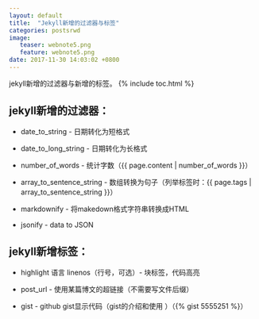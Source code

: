 ```yaml
---
layout: default
title:  "Jekyll新增的过滤器与标签"
categories: postsrwd
image:
   teaser: webnote5.png
   feature: webnote5.png
date: 2017-11-30 14:03:02 +0800     
---
```

jekyll新增的过滤器与新增的标签。
{% include toc.html %}

## jekyll新增的过滤器：
 - date_to_string - 日期转化为短格式

 - date_to_long_string - 日期转化为长格式

 - number_of_words - 统计字数（{{ page.content | number_of_words }}）

 - array_to_sentence_string - 数组转换为句子（列举标签时：{{ page.tags | array_to_sentence_string }}）

 - markdownify - 将makedown格式字符串转换成HTML

 - jsonify - data to JSON
 
 ## jekyll新增标签：
 - highlight 语言 linenos（行号，可选）- 块标签，代码高亮 

 - post_url - 使用某篇博文的超链接（不需要写文件后缀）

 - gist - github gist显示代码（gist的介绍和使用 ）（{% gist 5555251 %}）


